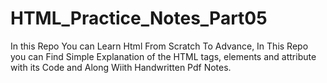 # HTML_Practice_Notes_Part05
In this Repo You can Learn Html From Scratch To Advance, In This Repo you can Find Simple Explanation of the HTML tags, elements and attribute with its Code and Along Wiith Handwritten Pdf Notes.
